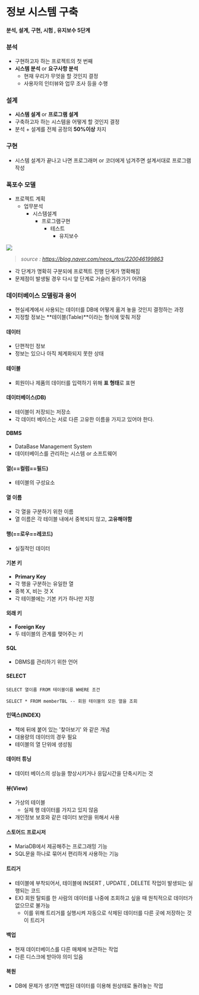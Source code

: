# 정보 시스템 구축

#### 분석, 설계, 구현, 시험 , 유지보수 5단계



### 분석

* 구현하고자 하는 프로젝트의 첫 번째
* **시스템 분석** or **요구사항 분석**
  * 현재 우리가 무엇을 할 것인지 결정
  * 사용자의 인터뷰와 업무 조사 등을 수행



### 설계

* **시스템 설계** or **프로그램 설계**
* 구축하고자 하는 시스템을 어떻게 할 것인지 결정
* 분석 + 설계를 전체 공정의 **50%이상** 차지



### 구현

* 시스템 설계가 끝나고 나면 프로그래머 or 코더에게 넘겨주면 설계서대로 프로그램 작성



### 폭포수 모델

* 프로젝트 계획
  * 업무분석
    * 시스템설계
      * 프로그램구현
        * 테스트
          * 유지보수


![](https://lh3.googleusercontent.com/proxy/QzX74V9ViqWS0HSArips5UHIJ1-r9mJ7sKysfbN1HWmz3qSxaqSddwDcMArMXJWkwzte2UISnEJC0pMkqL7JPHuZb3MBmDBljFsdCseR1U32i7Wgp3w5kvPixkDPmTCFyokkSA-gsKABX4DPBq7Ne6ejdiDZMh3nrMtUU_YbOpt4q3l_V_GY2c2wwSSAiXiaS3IZvh5BW2DBzr5J)

> *source : https://blog.naver.com/neos_rtos/220046199863*


* 각 단계가 명확히 구분되에 프로젝트 진행 단계가 명확해짐
* 문제점이 발생될 경우 다시 앞 단계로 거슬러 올라가기 어려움



### 데이터베이스 모델링과 용어

* 현실세계에서 사용되는 데이터를 DB에 어떻게 옮겨 놓을 것인지 결정하는 과정
* 지정할 정보는 **테이블(Table)**이라는 형식에 맞춰 저장



#### 데이터

* 단편적인 정보
* 정보는 있으나 아직 체계화되지 못한 상태



#### 테이블

* 회원이나 제품의 데이터를 입력하기 위해 **표 형태**로 표현



#### 데이터베이스(DB)

* 테이블이 저장되는 저장소
* 각 데이터 베이스는 서로 다른 고유한 이름을 가지고 있어야 한다.



#### DBMS

* DataBase Management System
* 데이터베이스를 관리하는 시스템 or 소프트웨어



#### 열(==컬럼==필드)

* 테이블의 구성요소

#### 열 이름

* 각 열을 구분하기 위한 이름
* 열 이름은 각 테이블 내에서 중복되지 않고, **고유해야함**



#### 행(==로우==레코드)

* 실질적인 데이터



#### 기본 키

* **Primary Key**
* 각 행을 구분하는 유일한 열
* 중복 X, 비는 것 X
* 각 테이블에는 기본 키가 하나만 지정

#### 외래 키

* **Foreign Key**
* 두 테이블의 관계를 맺어주는 키



#### SQL

* DBMS를 관리하기 위한 언어



#### SELECT

```mariadb
SELECT 열이름 FROM 테이블이름 WHERE 조건

SELECT * FROM memberTBL -- 회원 테이블의 모든 열을 조회
```



#### 인덱스(INDEX)

* 책에 뒤에 붙어 있는 '찾아보기' 와 같은 개념
* 대용량의 데이터의 경우 필요
* 테이블의 열 단위에 생성됨



#### 데이터 튜닝

* 데이터 베이스의 성능을 향상시키거나 응답시간을 단축시키는 것



#### 뷰(View)

* 가상의 테이블
  * 실제 행 데이터를 가지고 있지 않음
* 개인정보 보호와 같은 데이터 보안을 위해서 사용



#### 스토어드  프로시저

* MariaDB에서 제공해주는 프로그래밍 기능
* SQL문을 하나로 묶어서 편리하게 사용하는 기능



#### 트리거

* 테이블에 부착되어서, 테이블에 INSERT , UPDATE , DELETE 작업이 발생되는 실행되는 코드
* EX) 회원 탈퇴를 한 사람의 데이터를 나중에 조회하고 싶을 때 원칙적으로 데이터가 없으므로 불가능
  * 이를 위해 트리거를 실행시켜 자동으로 삭제된 데이터를 다른 곳에 저장하는 것이 트리거



#### 백업

* 현재 데이터베이스를 다른 매체에 보관하는 작업
* 다른 디스크에 받아야 의미 있음



#### 복원

* DB에 문제가 생기면 백업된 데이터를 이용해 원상태로 돌려놓는 작업

